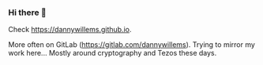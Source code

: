 ### Hi there 👋

Check https://dannywillems.github.io.

More often on GitLab (https://gitlab.com/dannywillems). Trying to mirror my work here...
Mostly around cryptography and Tezos these days.

<!--
**dannywillems/dannywillems** is a ✨ _special_ ✨ repository because its `README.md` (this file) appears on your GitHub profile.

Here are some ideas to get you started:

- 🔭 I’m currently working on ...
- 🌱 I’m currently learning ...
- 👯 I’m looking to collaborate on ...
- 🤔 I’m looking for help with ...
- 💬 Ask me about ...
- 📫 How to reach me: ...
- 😄 Pronouns: ...
- ⚡ Fun fact: ...
-->
